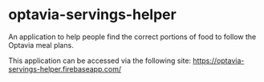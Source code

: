 # optavia-servings-helper
An application to help people find the correct portions of food to follow the Optavia meal plans.

This application can be accessed via the following site: https://optavia-servings-helper.firebaseapp.com/
